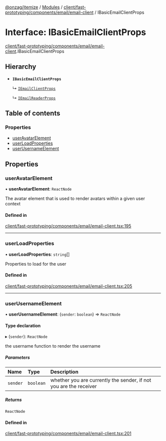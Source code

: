 [@onzag/itemize](../README.md) / [Modules](../modules.md) / [client/fast-prototyping/components/email/email-client](../modules/client_fast_prototyping_components_email_email_client.md) / IBasicEmailClientProps

# Interface: IBasicEmailClientProps

[client/fast-prototyping/components/email/email-client](../modules/client_fast_prototyping_components_email_email_client.md).IBasicEmailClientProps

## Hierarchy

- **`IBasicEmailClientProps`**

  ↳ [`IEmailClientProps`](client_fast_prototyping_components_email_email_client.IEmailClientProps.md)

  ↳ [`IEmailReaderProps`](client_fast_prototyping_components_email_email_client.IEmailReaderProps.md)

## Table of contents

### Properties

- [userAvatarElement](client_fast_prototyping_components_email_email_client.IBasicEmailClientProps.md#useravatarelement)
- [userLoadProperties](client_fast_prototyping_components_email_email_client.IBasicEmailClientProps.md#userloadproperties)
- [userUsernameElement](client_fast_prototyping_components_email_email_client.IBasicEmailClientProps.md#userusernameelement)

## Properties

### userAvatarElement

• **userAvatarElement**: `ReactNode`

The avatar element that is used to render avatars within a given
user context

#### Defined in

[client/fast-prototyping/components/email/email-client.tsx:195](https://github.com/onzag/itemize/blob/73e0c39e/client/fast-prototyping/components/email/email-client.tsx#L195)

___

### userLoadProperties

• **userLoadProperties**: `string`[]

Properties to load for the user

#### Defined in

[client/fast-prototyping/components/email/email-client.tsx:205](https://github.com/onzag/itemize/blob/73e0c39e/client/fast-prototyping/components/email/email-client.tsx#L205)

___

### userUsernameElement

• **userUsernameElement**: (`sender`: `boolean`) => `ReactNode`

#### Type declaration

▸ (`sender`): `ReactNode`

the username function to render the username

##### Parameters

| Name | Type | Description |
| :------ | :------ | :------ |
| `sender` | `boolean` | whether you are currently the sender, if not you are the receiver |

##### Returns

`ReactNode`

#### Defined in

[client/fast-prototyping/components/email/email-client.tsx:201](https://github.com/onzag/itemize/blob/73e0c39e/client/fast-prototyping/components/email/email-client.tsx#L201)

